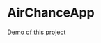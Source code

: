 # AirChanceApp


<a href="https://drive.google.com/file/d/1QHLyrXsJb9g6k4vepTfuU_Bkx0--p0ye/view">Demo of this project</a> 
